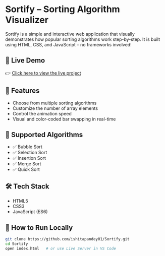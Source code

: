# Sortify – Sorting Algorithm Visualizer

Sortify is a simple and interactive web application that visually demonstrates how popular sorting algorithms work step-by-step. It is built using HTML, CSS, and JavaScript – no frameworks involved!

## 🔗 Live Demo

👉 [Click here to view the live project](https://ishitapandey01.github.io/Sortify)

## 🧠 Features

- Choose from multiple sorting algorithms
- Customize the number of array elements
- Control the animation speed
- Visual and color-coded bar swapping in real-time

## 🧮 Supported Algorithms

- ✅ Bubble Sort
- ✅ Selection Sort
- ✅ Insertion Sort
- ✅ Merge Sort
- ✅ Quick Sort

## 🛠 Tech Stack

- HTML5
- CSS3
- JavaScript (ES6)

## 🚀 How to Run Locally

```bash
git clone https://github.com/ishitapandey01/Sortify.git
cd Sortify
open index.html   # or use Live Server in VS Code
